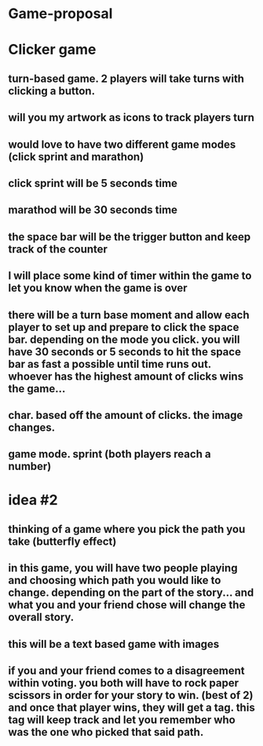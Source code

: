 # Game-proposal

# Clicker game

## turn-based game. 2 players will take turns with clicking a button.
## will you my artwork as icons to track players turn
## would love to have two different game modes (click sprint and marathon)
## click sprint will be 5 seconds time
## marathod will be 30 seconds time
## the space bar will be the trigger button and keep track of the counter
## I will place some kind of timer within the game to let you know when the game is over
## there will be a turn base moment and allow each player to set up and prepare to click the space bar. depending on the mode you click. you will have 30 seconds or 5 seconds to hit the space bar as fast a possible until time runs out. whoever has the highest amount of clicks wins the game...

## char. based off the amount of clicks. the image changes. 
## game mode. sprint (both players reach a number)

# idea #2
## thinking of a game where you pick the path you take (butterfly effect)
## in this game, you will have two people playing and choosing which path you would like to change. depending on the part of the story... and what you and your friend chose will change the overall story. 
## this will be a text based game with images
## if you and your friend comes to a disagreement within voting. you both will have to rock paper scissors in order for your story to win. (best of 2) and once that player wins, they will get a tag. this tag will keep track and let you remember who was the one who picked that said path. 
 <!-- do func of rock, paper, scissors first. -->

 